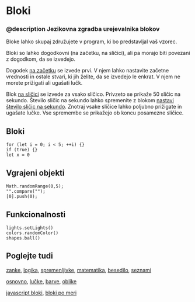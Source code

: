 # Bloki

### @description Jezikovna zgradba urejevalnika blokov

Bloke lahko skupaj združujete v program, ki bo predstavljal vaš vzorec.

Bloki so lahko dogodkovni (na začetku, na sličici), ali pa morajo biti povezani
z dogodkom, da se izvedejo.

Dogodek [na začetku](/blocks/on-start) se izvede prvi. V njem lahko nastavite začetne
vrednosti in ostale stvari, ki jih želite, da se izvedejo le enkrat. V njem ne morete
prižigati ali ugašati lučk.

Blok [na sličici](/reference/basic/on-frame) se izvede za vsako sličico. Privzeto se
prikaže 50 sličic na sekundo. Število sličic na sekundo lahko spremenite z blokom
[nastavi število sličic na sekundo](/reference/basic/set-frame-rate). Znotraj vsake
sličice lahko poljubno prižigate in ugašate lučke. Vse spremembe se prikažejo ob
koncu posamezne sličice.

## Bloki

```namespaces
for (let i = 0; i < 5; ++i) {}
if (true) {}
let x = 0
```

## Vgrajeni objekti

```namespaces
Math.randomRange(0,5);
"".compare("");
[0].push(0);
```

## Funkcionalnosti

```namespaces
lights.setLights()
colors.randomColor()
shapes.ball()
```

## Poglejte tudi

[zanke](/blocks/loops),
[logika](/blocks/logic),
[spremenljivke](/blocks/variables),
[matematika](/reference/math),
[besedilo](/reference/text),
[seznami](/reference/arrays)

[osnovno](/reference/basic),
[lučke](/reference/lights),
[barve](/reference/colors),
[oblike](/reference/shapes)

[javascript bloki](/blocks/javascript-blocks),
[bloki po meri](/blocks/custom)
